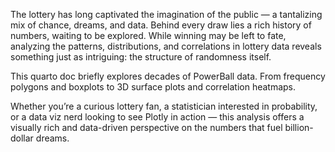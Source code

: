 The lottery has long captivated the imagination of the public — a tantalizing mix of chance, dreams, and data. Behind every draw lies a rich history of numbers, waiting to be explored. While winning may be left to fate, analyzing the patterns, distributions, and correlations in lottery data reveals something just as intriguing: the structure of randomness itself.

This quarto doc briefly explores decades of PowerBall data. From frequency polygons and boxplots to 3D surface plots and correlation heatmaps.

Whether you’re a curious lottery fan, a statistician interested in probability, or a data viz nerd looking to see Plotly in action — this analysis offers a visually rich and data-driven perspective on the numbers that fuel billion-dollar dreams.

